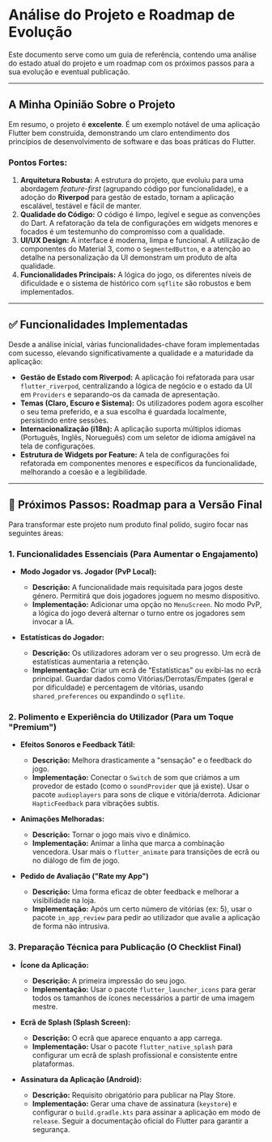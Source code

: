 # Análise do Projeto e Roadmap de Evolução

Este documento serve como um guia de referência, contendo uma análise do estado atual do projeto e um roadmap com os próximos passos para a sua evolução e eventual publicação.

---

## A Minha Opinião Sobre o Projeto

Em resumo, o projeto é **excelente**. É um exemplo notável de uma aplicação Flutter bem construída, demonstrando um claro entendimento dos princípios de desenvolvimento de software e das boas práticas do Flutter.

### Pontos Fortes:

1.  **Arquitetura Robusta:** A estrutura do projeto, que evoluiu para uma abordagem *feature-first* (agrupando código por funcionalidade), e a adoção do **Riverpod** para gestão de estado, tornam a aplicação escalável, testável e fácil de manter.
2.  **Qualidade do Código:** O código é limpo, legível e segue as convenções do Dart. A refatoração da tela de configurações em widgets menores e focados é um testemunho do compromisso com a qualidade.
3.  **UI/UX Design:** A interface é moderna, limpa e funcional. A utilização de componentes do Material 3, como o `SegmentedButton`, e a atenção ao detalhe na personalização da UI demonstram um produto de alta qualidade.
4.  **Funcionalidades Principais:** A lógica do jogo, os diferentes níveis de dificuldade e o sistema de histórico com `sqflite` são robustos e bem implementados.

---

## ✅ Funcionalidades Implementadas

Desde a análise inicial, várias funcionalidades-chave foram implementadas com sucesso, elevando significativamente a qualidade e a maturidade da aplicação:

-   **Gestão de Estado com Riverpod:** A aplicação foi refatorada para usar `flutter_riverpod`, centralizando a lógica de negócio e o estado da UI em `Providers` e separando-os da camada de apresentação.
-   **Temas (Claro, Escuro e Sistema):** Os utilizadores podem agora escolher o seu tema preferido, e a sua escolha é guardada localmente, persistindo entre sessões.
-   **Internacionalização (i18n):** A aplicação suporta múltiplos idiomas (Português, Inglês, Norueguês) com um seletor de idioma amigável na tela de configurações.
-   **Estrutura de Widgets por Feature:** A tela de configurações foi refatorada em componentes menores e específicos da funcionalidade, melhorando a coesão e a legibilidade.

---

## 🎯 Próximos Passos: Roadmap para a Versão Final

Para transformar este projeto num produto final polido, sugiro focar nas seguintes áreas:

### 1. Funcionalidades Essenciais (Para Aumentar o Engajamento)

*   **Modo Jogador vs. Jogador (PvP Local):**
    *   **Descrição:** A funcionalidade mais requisitada para jogos deste género. Permitirá que dois jogadores joguem no mesmo dispositivo.
    *   **Implementação:** Adicionar uma opção no `MenuScreen`. No modo PvP, a lógica do jogo deverá alternar o turno entre os jogadores sem invocar a IA.

*   **Estatísticas do Jogador:**
    *   **Descrição:** Os utilizadores adoram ver o seu progresso. Um ecrã de estatísticas aumentaria a retenção.
    *   **Implementação:** Criar um ecrã de "Estatísticas" ou exibi-las no ecrã principal. Guardar dados como Vitórias/Derrotas/Empates (geral e por dificuldade) e percentagem de vitórias, usando `shared_preferences` ou expandindo o `sqflite`.

### 2. Polimento e Experiência do Utilizador (Para um Toque "Premium")

*   **Efeitos Sonoros e Feedback Tátil:**
    *   **Descrição:** Melhora drasticamente a "sensação" e o feedback do jogo.
    *   **Implementação:** Conectar o `Switch` de som que criámos a um provedor de estado (como o `soundProvider` que já existe). Usar o pacote `audioplayers` para sons de clique e vitória/derrota. Adicionar `HapticFeedback` para vibrações subtis.

*   **Animações Melhoradas:**
    *   **Descrição:** Tornar o jogo mais vivo e dinâmico.
    *   **Implementação:** Animar a linha que marca a combinação vencedora. Usar mais o `flutter_animate` para transições de ecrã ou no diálogo de fim de jogo.

*   **Pedido de Avaliação ("Rate my App")**
    *   **Descrição:** Uma forma eficaz de obter feedback e melhorar a visibilidade na loja.
    *   **Implementação:** Após um certo número de vitórias (ex: 5), usar o pacote `in_app_review` para pedir ao utilizador que avalie a aplicação de forma não intrusiva.

### 3. Preparação Técnica para Publicação (O Checklist Final)

*   **Ícone da Aplicação:**
    *   **Descrição:** A primeira impressão do seu jogo.
    *   **Implementação:** Usar o pacote `flutter_launcher_icons` para gerar todos os tamanhos de ícones necessários a partir de uma imagem mestre.

*   **Ecrã de Splash (Splash Screen):**
    *   **Descrição:** O ecrã que aparece enquanto a app carrega.
    *   **Implementação:** Usar o pacote `flutter_native_splash` para configurar um ecrã de splash profissional e consistente entre plataformas.

*   **Assinatura da Aplicação (Android):**
    *   **Descrição:** Requisito obrigatório para publicar na Play Store.
    *   **Implementação:** Gerar uma chave de assinatura (`keystore`) e configurar o `build.gradle.kts` para assinar a aplicação em modo de `release`. Seguir a documentação oficial do Flutter para garantir a segurança.
